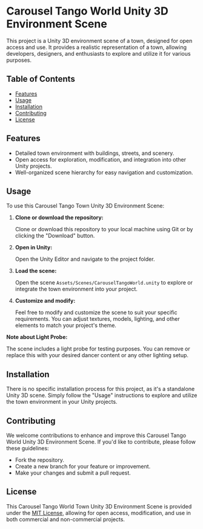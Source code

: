 # Carousel Tango World Unity 3D Environment Scene

This project is a Unity 3D environment scene of a town, designed for open access and use. It provides a realistic representation of a town, allowing developers, designers, and enthusiasts to explore and utilize it for various purposes.

## Table of Contents

- [Features](#features)
- [Usage](#usage)
- [Installation](#installation)
- [Contributing](#contributing)
- [License](#license)

## Features

- Detailed town environment with buildings, streets, and scenery.
- Open access for exploration, modification, and integration into other Unity projects.
- Well-organized scene hierarchy for easy navigation and customization.

## Usage

To use this Carousel Tango Town Unity 3D Environment Scene:

1. **Clone or download the repository:**
   
   Clone or download this repository to your local machine using Git or by clicking the "Download" button.

2. **Open in Unity:**
   
   Open the Unity Editor and navigate to the project folder.

3. **Load the scene:**
   
   Open the scene `Assets/Scenes/CarouselTangoWorld.unity` to explore or integrate the town environment into your project.

4. **Customize and modify:**
   
   Feel free to modify and customize the scene to suit your specific requirements. You can adjust textures, models, lighting, and other elements to match your project's theme.

**Note about Light Probe:**
   
   The scene includes a light probe for testing purposes. You can remove or replace this with your desired dancer content or any other lighting setup.

## Installation

There is no specific installation process for this project, as it's a standalone Unity 3D scene. Simply follow the "Usage" instructions to explore and utilize the town environment in your Unity projects.

## Contributing

We welcome contributions to enhance and improve this Carousel Tango World Unity 3D Environment Scene. If you'd like to contribute, please follow these guidelines:

- Fork the repository.
- Create a new branch for your feature or improvement.
- Make your changes and submit a pull request.

## License

This Carousel Tango World Town Unity 3D Environment Scene is provided under the [MIT License](LICENSE), allowing for open access, modification, and use in both commercial and non-commercial projects.
